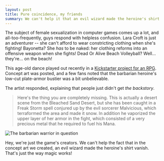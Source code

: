 ```yaml
---
layout: post
title: Pure coincidence, my friends
summary: We can't help it that an evil wizard made the heroine's shirt vanish; we're just the gam'es creators!
---
```


The subject of female sexualization in computer games comes up a lot, and all-too-frequently, guys respond with helpless confusion. Lara Croft is just an adventurer -- she can't afford to wear constricting clothing when she's fighting! Bayonetta? She *has* to be naked: her clothing reforms into an offensive weapon when she fights! Dead Or Alive Beach Volleyball? Well… they're… on the beach!

This age-old dance played out recently in a [Kickstarter project for an RPG](http://www.kickstarter.com/projects/g3studios/thorvalla-an-rpg-by-guido-henkel/posts/355852). Concept art was posted, and a few fans noted that the barbarian heroine's low-cut plate-armor bustier was a bit unbelievable.

The artist responded, explaining that people just didn't get *the backstory*.

> Here's the thing you are completely missing. This is actually a desert scene from the Bleached Sand Desert, but she has been caught in a Freak Storm spell conjured up by the evil sorcerer Malvicious, which terraformed the area and made it snow. In addition he vaporized the upper layer of her armor in the fight, which consisted of a very precious metal that he required to fuel his Mana.

![The barbarian warrior in question](http://www.thorvalla.com/images/Dyrfinna.jpg)

Hey, we're just the game's creators. We can't help the fact that in the concept art we created, an evil wizard made the heroine's shirt vanish. That's just the way magic works!